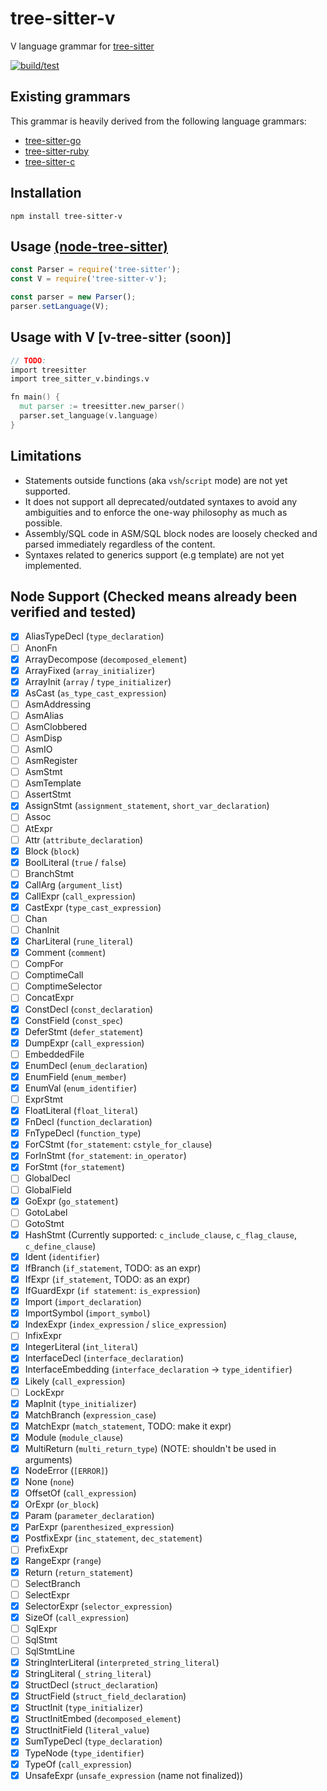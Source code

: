 # tree-sitter-v
V language grammar for [tree-sitter](https://github.com/tree-sitter/tree-sitter)

[![build/test](https://github.com/nedpals/tree-sitter-v/actions/workflows/ci.yml/badge.svg)](https://github.com/nedpals/tree-sitter-v/actions/workflows/ci.yml)

## Existing grammars
This grammar is heavily derived from the following language grammars:

- [tree-sitter-go](https://github.com/tree-sitter/tree-sitter-go)
- [tree-sitter-ruby](https://github.com/tree-sitter/tree-sitter-ruby/)
- [tree-sitter-c](https://github.com/tree-sitter/tree-sitter-c/)

## Installation
```
npm install tree-sitter-v
```

## Usage [(node-tree-sitter)](https://github.com/tree-sitter/node-tree-sitter)
```javascript
const Parser = require('tree-sitter');
const V = require('tree-sitter-v');

const parser = new Parser();
parser.setLanguage(V);
```

## Usage with V [v-tree-sitter (soon)]
```v
// TODO:
import treesitter
import tree_sitter_v.bindings.v

fn main() {
  mut parser := treesitter.new_parser()
  parser.set_language(v.language)
}
```

## Limitations
- Statements outside functions (aka `vsh`/`script` mode) are not yet supported.
- It does not support all deprecated/outdated syntaxes to avoid any ambiguities and to enforce the one-way philosophy as much as possible.
- Assembly/SQL code in ASM/SQL block nodes are loosely checked and parsed immediately regardless of the content.
- Syntaxes related to generics support (e.g template) are not yet implemented.

## Node Support (Checked means already been verified and tested)
- [x] AliasTypeDecl (`type_declaration`)
- [ ] AnonFn
- [x] ArrayDecompose (`decomposed_element`)
- [x] ArrayFixed (`array_initializer`)
- [x] ArrayInit (`array` / `type_initializer`)
- [x] AsCast (`as_type_cast_expression`)
- [ ] AsmAddressing
- [ ] AsmAlias
- [ ] AsmClobbered
- [ ] AsmDisp
- [ ] AsmIO
- [ ] AsmRegister
- [ ] AsmStmt
- [ ] AsmTemplate
- [ ] AssertStmt
- [x] AssignStmt (`assignment_statement`, `short_var_declaration`)
- [ ] Assoc
- [ ] AtExpr
- [ ] Attr (`attribute_declaration`)
- [x] Block (`block`)
- [x] BoolLiteral (`true` / `false`)
- [ ] BranchStmt
- [x] CallArg (`argument_list`)
- [x] CallExpr (`call_expression`)
- [x] CastExpr (`type_cast_expression`)
- [ ] Chan
- [ ] ChanInit
- [x] CharLiteral (`rune_literal`)
- [x] Comment (`comment`)
- [ ] CompFor
- [ ] ComptimeCall
- [ ] ComptimeSelector
- [ ] ConcatExpr
- [x] ConstDecl (`const_declaration`)
- [x] ConstField (`const_spec`)
- [x] DeferStmt (`defer_statement`)
- [x] DumpExpr (`call_expression`)
- [ ] EmbeddedFile
- [x] EnumDecl (`enum_declaration`)
- [x] EnumField (`enum_member`)
- [x] EnumVal (`enum_identifier`)
- [ ] ExprStmt
- [x] FloatLiteral (`float_literal`)
- [x] FnDecl (`function_declaration`)
- [x] FnTypeDecl (`function_type`)
- [x] ForCStmt (`for_statement`: `cstyle_for_clause`)
- [x] ForInStmt (`for_statement`: `in_operator`)
- [x] ForStmt (`for_statement`)
- [ ] GlobalDecl
- [ ] GlobalField
- [x] GoExpr (`go_statement`)
- [ ] GotoLabel
- [ ] GotoStmt
- [x] HashStmt (Currently supported: `c_include_clause`, `c_flag_clause`,  `c_define_clause`)
- [x] Ident (`identifier`)
- [x] IfBranch (`if_statement`, TODO: as an expr)
- [x] IfExpr (`if_statement`, TODO: as an expr)
- [x] IfGuardExpr (`if statement`: `is_expression`)
- [x] Import (`import_declaration`)
- [x] ImportSymbol (`import_symbol`)
- [x] IndexExpr (`index_expression` / `slice_expression`)
- [ ] InfixExpr
- [x] IntegerLiteral (`int_literal`)
- [x] InterfaceDecl (`interface_declaration`)
- [x] InterfaceEmbedding (`interface_declaration` -> `type_identifier`)
- [x] Likely (`call_expression`)
- [ ] LockExpr
- [x] MapInit (`type_initializer`)
- [x] MatchBranch (`expression_case`)
- [x] MatchExpr (`match_statement`, TODO: make it expr)
- [x] Module (`module_clause`)
- [x] MultiReturn (`multi_return_type`) (NOTE: shouldn't be used in arguments)
- [x] NodeError (`[ERROR]`)
- [x] None (`none`)
- [x] OffsetOf (`call_expression`)
- [x] OrExpr (`or_block`)
- [x] Param (`parameter_declaration`)
- [x] ParExpr (`parenthesized_expression`)
- [x] PostfixExpr (`inc_statement`, `dec_statement`)
- [ ] PrefixExpr
- [x] RangeExpr (`range`)
- [x] Return (`return_statement`)
- [ ] SelectBranch
- [ ] SelectExpr
- [x] SelectorExpr (`selector_expression`)
- [x] SizeOf (`call_expression`)
- [ ] SqlExpr
- [ ] SqlStmt
- [ ] SqlStmtLine
- [x] StringInterLiteral (`interpreted_string_literal`)
- [x] StringLiteral (`_string_literal`)
- [x] StructDecl (`struct_declaration`)
- [x] StructField (`struct_field_declaration`)
- [x] StructInit (`type_initializer`)
- [x] StructInitEmbed (`decomposed_element`)
- [x] StructInitField (`literal_value`)
- [x] SumTypeDecl (`type_declaration`)
- [x] TypeNode (`type_identifier`)
- [x] TypeOf (`call_expression`)
- [x] UnsafeExpr (`unsafe_expression` (name not finalized))
